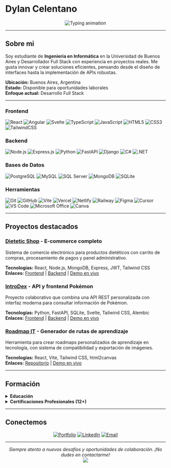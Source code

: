 # Dylan Celentano

<div align="center">
  <img src="https://readme-typing-svg.herokuapp.com?font=Fira+Code&weight=500&size=24&duration=3000&pause=1000&color=0366d6&center=true&vCenter=true&width=500&lines=Desarrollador+Full+Stack;Estudiante+de+Ingeniería;Calidad+Compromiso+Pasión" alt="Typing animation" />
</div>

---

## Sobre mi

Soy estudiante de **Ingeniería en Informática** en la Universidad de Buenos Aires y Desarrollador Full Stack con experiencia en proyectos reales. Me gusta innovar y crear soluciones eficientes, pensando desde el diseño de interfaces hasta la implementación de APIs robustas.

**Ubicación:** Buenos Aires, Argentina  
**Estado:** Disponible para oportunidades laborales  
**Enfoque actual:** Desarrollo Full Stack

---

### Frontend
![React](https://img.shields.io/badge/React-20232A?style=for-the-badge&logo=react&logoColor=61DAFB)
![Angular](https://img.shields.io/badge/Angular-DD0031?style=for-the-badge&logo=angular&logoColor=white)
![Svelte](https://img.shields.io/badge/Svelte-4A4A55?style=for-the-badge&logo=svelte&logoColor=FF3E00)
![TypeScript](https://img.shields.io/badge/TypeScript-007ACC?style=for-the-badge&logo=typescript&logoColor=white)
![JavaScript](https://img.shields.io/badge/JavaScript-F7DF1E?style=for-the-badge&logo=javascript&logoColor=black)
![HTML5](https://img.shields.io/badge/HTML5-E34F26?style=for-the-badge&logo=html5&logoColor=white)
![CSS3](https://img.shields.io/badge/CSS3-1572B6?style=for-the-badge&logo=css3&logoColor=white)
![TailwindCSS](https://img.shields.io/badge/Tailwind_CSS-38B2AC?style=for-the-badge&logo=tailwind-css&logoColor=white)

### Backend
![Node.js](https://img.shields.io/badge/Node.js-43853D?style=for-the-badge&logo=node.js&logoColor=white)
![Express.js](https://img.shields.io/badge/Express.js-404D59?style=for-the-badge)
![Python](https://img.shields.io/badge/Python-3776AB?style=for-the-badge&logo=python&logoColor=white)
![FastAPI](https://img.shields.io/badge/FastAPI-005571?style=for-the-badge&logo=fastapi)
![Django](https://img.shields.io/badge/Django-092E20?style=for-the-badge&logo=django&logoColor=white)
![C#](https://img.shields.io/badge/C%23-239120?style=for-the-badge&logo=c-sharp&logoColor=white)
![.NET](https://img.shields.io/badge/.NET-5C2D91?style=for-the-badge&logo=.net&logoColor=white)

### Bases de Datos
![PostgreSQL](https://img.shields.io/badge/PostgreSQL-316192?style=for-the-badge&logo=postgresql&logoColor=white)
![MySQL](https://img.shields.io/badge/MySQL-00000F?style=for-the-badge&logo=mysql&logoColor=white)
![SQL Server](https://img.shields.io/badge/Microsoft%20SQL%20Server-CC2927?style=for-the-badge&logo=microsoft%20sql%20server&logoColor=white)
![MongoDB](https://img.shields.io/badge/MongoDB-4EA94B?style=for-the-badge&logo=mongodb&logoColor=white)
![SQLite](https://img.shields.io/badge/SQLite-07405E?style=for-the-badge&logo=sqlite&logoColor=white)

### Herramientas
![Git](https://img.shields.io/badge/Git-F05032?style=for-the-badge&logo=git&logoColor=white)
![GitHub](https://img.shields.io/badge/GitHub-100000?style=for-the-badge&logo=github&logoColor=white)
![Vite](https://img.shields.io/badge/Vite-646CFF?style=for-the-badge&logo=vite&logoColor=white)
![Vercel](https://img.shields.io/badge/Vercel-000000?style=for-the-badge&logo=vercel&logoColor=white)
![Netlify](https://img.shields.io/badge/Netlify-00C7B7?style=for-the-badge&logo=netlify&logoColor=white)
![Railway](https://img.shields.io/badge/Railway-131415?style=for-the-badge&logo=railway&logoColor=white)
![Figma](https://img.shields.io/badge/Figma-F24E1E?style=for-the-badge&logo=figma&logoColor=white)
![Cursor](https://img.shields.io/badge/Cursor-000000?style=for-the-badge&logo=cursor&logoColor=white)
![VS Code](https://img.shields.io/badge/VS_Code-0078D4?style=for-the-badge&logo=visual%20studio%20code&logoColor=white)
![Microsoft Office](https://img.shields.io/badge/Microsoft_Office-D83B01?style=for-the-badge&logo=microsoft-office&logoColor=white)
![Canva](https://img.shields.io/badge/Canva-%2300C4CC.svg?style=for-the-badge&logo=Canva&logoColor=white)

---

## Proyectos destacados

### [Dietetic Shop](https://dietetic-shop.netlify.app/) - E-commerce completo
Sistema de comercio electrónico para productos dietéticos con carrito de compras, procesamiento de pagos y panel administrativo.

**Tecnologías:** React, Node.js, MongoDB, Express, JWT, Tailwind CSS  
**Enlaces:** [Frontend](https://github.com/DyylanCelentano/proyecto-dietetic-shop) | [Backend](https://github.com/DyylanCelentano/backend-dietetic) | [Demo en vivo](https://dietetic-shop.netlify.app/)

### [IntroDex](https://introdex.netlify.app/) - API y frontend Pokémon
Proyecto colaborativo que combina una API REST personalizada con interfaz moderna para consultar información de Pokémon.

**Tecnologías:** Python, FastAPI, SQLite, Svelte, Tailwind CSS, Alembic  
**Enlaces:** [Frontend](https://github.com/DyylanCelentano/frontend-pokeapi) | [Backend](https://github.com/DyylanCelentano/backend-pokeapi) | [Demo en vivo](https://introdex.netlify.app/)

### [Roadmap IT](https://roadmapit.netlify.app/) - Generador de rutas de aprendizaje
Herramienta para crear roadmaps personalizados de aprendizaje en tecnología, con sistema de compatibilidad y exportación de imágenes.

**Tecnologías:** React, Vite, Tailwind CSS, html2canvas  
**Enlaces:** [Repositorio](https://github.com/DyylanCelentano/roadmap-it) | [Demo en vivo](https://roadmapit.netlify.app/)

---

## Formación

<details>
<summary><b>Educación</b></summary>

- **Ingeniería en Informática** - Universidad de Buenos Aires *(2023 - En curso)*
- **Desarrollo Web Full Stack** - Fundación Banco Nación | EducaciónIT *(2025)*
- **Técnico en Informática Profesional** - Instituto Técnico María Reina *(2017-2023)*

</details>

<details>
<summary><b>Certificaciones Profesionales (12+)</b></summary>

**Desarrollo Web & Frontend:**
- Desarrollador React.JS - EducaciónIT
- JavaScript Desarrollador Avanzado - EducaciónIT
- Maquetador Web Avanzado - EducaciónIT
- Desarrollo Web HTML - EducaciónIT
- JavaScript Desde Cero - EducaciónIT
- Angular - EducaciónIT

**Backend & Bases de Datos:**
- Node.js Backend - EducaciónIT
- Introducción a MongoDB - EducaciónIT
- Visual Basic .NET Avanzado - UTN

**Herramientas & Metodologías:**
- Git: Desarrollo Colaborativo - EducaciónIT
- Programación Orientada a Objetos con IA - EducaciónIT

</details>

---

## Conectemos

<div align="center">

[![Portfolio](https://img.shields.io/badge/Portfolio-2B4F81?style=for-the-badge&logo=google-chrome&logoColor=white)](https://celentano.netlify.app/)
[![LinkedIn](https://img.shields.io/badge/LinkedIn-0077B5?style=for-the-badge&logo=linkedin&logoColor=white)](https://linkedin.com/in/dylan-celentano)
[![Email](https://img.shields.io/badge/Email-D14836?style=for-the-badge&logo=gmail&logoColor=white)](mailto:dyylancelentano@gmail.com)

---

<div align="center">
  <i>Siempre atento a nuevos desafíos y oportunidades de colaboración. ¡No dudes en contactarme!</i>
</div>

<div align="center">
  <img src="https://capsule-render.vercel.app/api?type=waving&color=2B4F81&height=100&section=footer&text=Gracias%20por%20visitar%20mi%20perfil&fontSize=24&fontColor=ffffff&animation=twinkling" />
</div>
